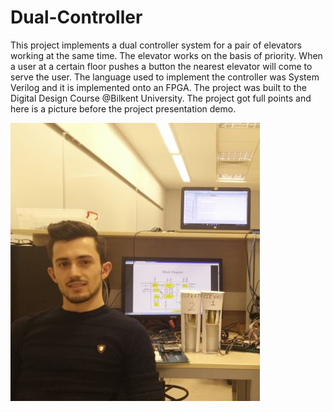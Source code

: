 # Dual-Controller
This project implements a dual controller system for a pair of elevators working at the same time.
The elevator works on the basis of priority. When a user at a certain floor pushes a button the nearest elevator will come to serve the user. 
The language used to implement the controller was System Verilog and it is implemented onto an FPGA. The project was built to the Digital Design Course @Bilkent University. 
The project got full points and here is a picture before the project presentation demo. 

![github-large](https://raw.githubusercontent.com/ndricimrr/Dual-Controller/master/twinelevatorpresent.JPG)

